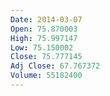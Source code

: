 ```yaml
---
Date: 2014-03-07
Open: 75.870003
High: 75.997147
Low: 75.150002
Close: 75.777145
Adj Close: 67.767372
Volume: 55182400
---
```

